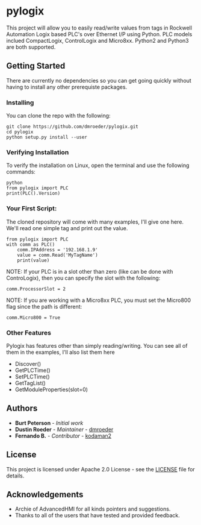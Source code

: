 # pylogix

This project will allow you to easily read/write values from tags in Rockwell Automation Logix based PLC's over Ethernet I/P using Python.  PLC models inclued CompactLogix, ControlLogix and Micro8xx.  Python2 and Python3 are both supported.

## Getting Started

There are currently no dependencies so you can get going quickly without having to install any other prerequiste packages.

### Installing

You can clone the repo with the following:

```
git clone https://github.com/dmroeder/pylogix.git
cd pylogix
python setup.py install --user
```

### Verifying Installation

To verify the installation on Linux, open the terminal and use the following commands:

```
python
from pylogix import PLC
print(PLC().Version)
```

### Your First Script:

The cloned repository will come with many examples, I'll give one here.  We'll read one simple tag and print out the value.

```
from pylogix import PLC
with comm as PLC()
    comm.IPAddress = '192.168.1.9'
    value = comm.Read('MyTagName')
    print(value)
```

NOTE: If your PLC is in a slot other than zero (like can be done with ControLogix), then you can specify the slot with the following:

```
comm.ProcessorSlot = 2
```

NOTE: If you are working with a Micro8xx PLC, you must set the Micro800 flag since the path is different:

```
comm.Micro800 = True
```

### Other Features

Pylogix has features other than simply reading/writing.  You can see all of them in the examples, I'll also list them here

* Discover()
* GetPLCTime()
* SetPLCTime()
* GetTagList()
* GetModuleProperties(slot=0)

## Authors
* **Burt Peterson** - *Initial work*
* **Dustin Roeder** - *Maintainer* - [dmroeder](https://github.com/dmroeder)
* **Fernando B.** - *Contributor* - [kodaman2](https://github.com/kodaman2)

## License

This project is licensed under Apache 2.0 License - see the [LICENSE](LICENSE) file for details.

## Acknowledgements

* Archie of AdvancedHMI for all kinds pointers and suggestions.
* Thanks to all of the users that have tested and provided feedback.
